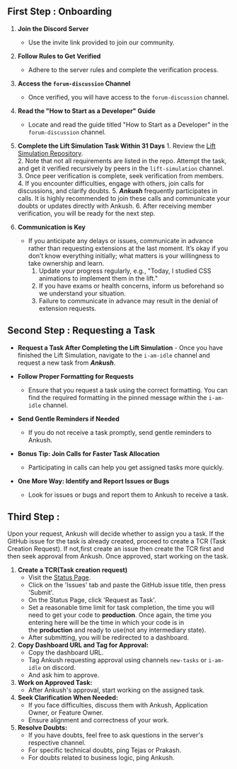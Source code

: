 ## First Step : Onboarding

1. **Join the Discord Server**
	- Use the invite link provided to join our community.

2. **Follow Rules to Get Verified**
	-  Adhere to the server rules and complete the verification process.

3. **Access the `forum-discussion` Channel**
	- Once verified, you will have access to the `forum-discussion` channel.

4. **Read the "How to Start as a Developer" Guide**
	- Locate and read the guide titled "How to Start as a Developer" in the `forum-discussion` channel.

5. **Complete the **Lift Simulation** Task Within 31 Days**
	   1. Review the [Lift Simulation Repository](https://github.com/Real-Dev-Squad/Lift-Simulation).\
	   2. Note that not all requirements are listed in the repo. Attempt the task, and get it verified recursively by peers in the `lift-simulation` channel.
	   3. Once peer verification is complete, seek verification from members.
	   4. If you encounter difficulties, engage with others, join calls for discussions, and clarify doubts.
	   5. ***Ankush*** frequently participates in calls. It is highly recommended to join these calls and communicate your doubts or updates directly with Ankush.
	   6. After receiving member verification, you will be ready for the next step.

6. **Communication is Key**
	- If you anticipate any delays or issues,  communicate in advance rather than requesting extensions at the last moment. It’s okay if you don’t know everything initially; what matters is your willingness to take ownership and learn.
	     1. Update your progress regularly, e.g., "Today, I studied CSS animations to implement them in the lift."
	     2. If you have exams or health concerns, inform us beforehand so we understand your situation.
	     3. Failure to communicate in advance may result in the denial of extension requests.

## Second Step : Requesting a Task

- **Request a Task After Completing the Lift Simulation**
	  - Once you have finished the Lift Simulation, navigate to the `i-am-idle` channel and request a new task from ***Ankush***.

- **Follow Proper Formatting for Requests**
	- Ensure that you request a task using the correct formatting. You can find the required formatting in the pinned message within the `i-am-idle` channel.

- **Send Gentle Reminders if Needed**
	- If you do not receive a task promptly, send gentle reminders to Ankush.

- **Bonus Tip: Join Calls for Faster Task Allocation**
	- Participating in calls can help you get assigned tasks more quickly.

- **One More Way: Identify and Report Issues or Bugs** 
	-  Look for issues or bugs and report them to Ankush to receive a task.

## Third Step : 
Upon your request, Ankush will decide whether to assign you a task. If the GitHub issue for the task is already created, proceed to create a TCR (Task Creation Request). If not,first create an issue then create the TCR first and then seek approval from Ankush. Once approved, start working on the task.

1. **Create a TCR(Task creation request)**
    - Visit the [Status Page](https://status.realdevsquad.com/issues).
    - Click on the 'Issues' tab and paste the GitHub issue title, then press 'Submit'.
    - On the Status Page, click 'Request as Task'.
    - Set a reasonable time limit for task completion, the time you will need to get your code to **production**. Once again, the time you entering here will be the time in which your code is in the **production** and ready to use(not any intermediary state).
    - After submitting, you will be redirected to a dashboard.
2. **Copy Dashboard URL and Tag for Approval:**
	- Copy the dashboard URL.    
	- Tag Ankush requesting approval using channels `new-tasks` or `i-am-idle` on discord.    
	- And ask him to approve.
3. **Work on Approved Task:**    
    - After Ankush's approval, start working on the assigned task.
4. **Seek Clarification When Needed:**    
    - If you face difficulties, discuss them with Ankush, Application Owner, or Feature Owner.
    - Ensure alignment and correctness of your work.
5. **Resolve Doubts:**    
    - If you have doubts, feel free to ask questions in the server's respective channel.
    - For specific technical doubts, ping Tejas or Prakash.
    - For doubts related to business logic, ping Ankush.